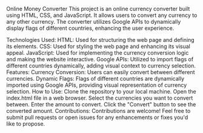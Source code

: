 Online Money Converter
This project is an online currency converter built using HTML, CSS, and JavaScript. It allows users to convert any currency to any other currency. The converter utilizes Google APIs to dynamically display flags of different countries, enhancing the user experience.

Technologies Used:
HTML: Used for structuring the web page and defining its elements.
CSS: Used for styling the web page and enhancing its visual appeal.
JavaScript: Used for implementing the currency conversion logic and making the website interactive.
Google APIs: Utilized to import flags of different countries dynamically, adding visual context to currency selection.
Features:
Currency Conversion: Users can easily convert between different currencies.
Dynamic Flags: Flags of different countries are dynamically imported using Google APIs, providing visual representation of currency selection.
How to Use:
Clone the repository to your local machine.
Open the index.html file in a web browser.
Select the currencies you want to convert between.
Enter the amount to convert.
Click the "Convert" button to see the converted amount.
Contributions:
Contributions are welcome! Feel free to submit pull requests or open issues for any enhancements or fixes you'd like to propose.
